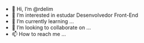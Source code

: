 - 👋 Hi, I’m @rdelim
- 👀 I’m interested in estudar   Desenvolvedor Front-End
- 🌱 I’m currently learning ...
- 💞️ I’m looking to collaborate on ...
- 📫 How to reach me ...

<!---
rdelim/rdelim is a ✨ special ✨ repository because its `README.md` (this file) appears on your GitHub profile.
You can click the Preview link to take a look at your changes.
--->
